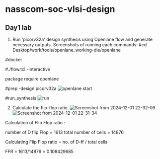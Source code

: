# nasscom-soc-vlsi-design
## Day1 lab 
 1. Run 'picorv32a' design synthesis using Openlane flow and generate necessary outputs. Screenshots of running each commands:
  #cd Desktop/work/tools/openlane_working-die/openlane

  #docker

 #./flow.tcl -interactive
 
 package require openlane

 #prep -design picorv32a
![openlane start](https://github.com/user-attachments/assets/ec9a304d-e6a8-4e25-bf4a-bc78c9a2c244)


#run_synthesis
![run](https://github.com/user-attachments/assets/d520d62e-40e3-4f0c-b14d-4c2bbb350c1d)

2. Calculate the flip-flop ratio.
![Screenshot from 2024-12-01 22-32-09](https://github.com/user-attachments/assets/20600fe4-b15d-49d0-81d8-442a979ed995)
![Screenshot from 2024-12-01 22-31-34](https://github.com/user-attachments/assets/0bd629c8-dd21-4af2-bb20-b4bfc5d379a5)

Calculation of Flip Flop ratio : 

number of D flip Flop = 1613 total number of cells = 14876

Calculating Flip Flop ratio = no. of D-ff / total cells 

FFR = 1613/14876 = 0.108429685





